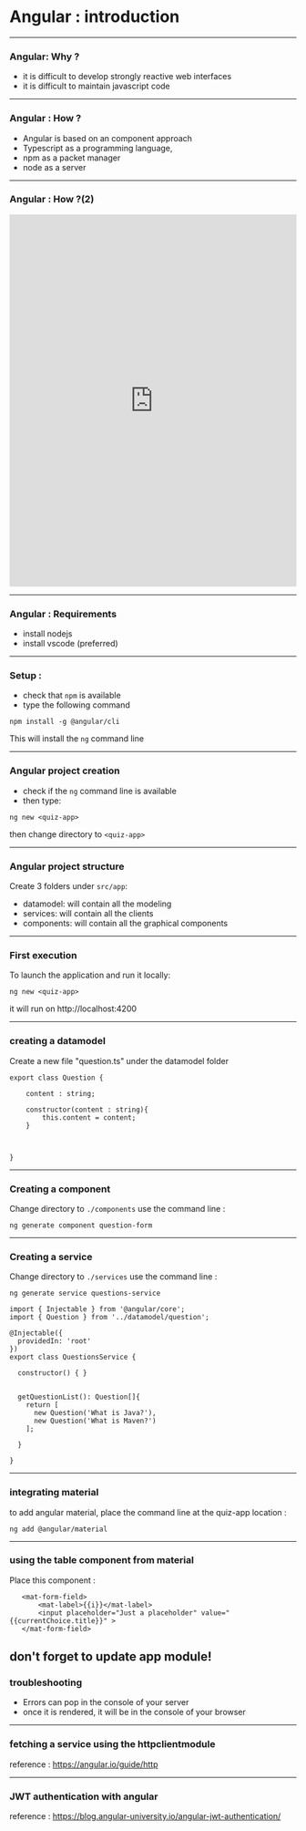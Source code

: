 # Angular : introduction


---

### Angular: Why ?
- it is difficult to develop strongly reactive web interfaces
- it is difficult to maintain javascript code

---

### Angular : How ?
- Angular is based on an component approach
- Typescript as a programming language,
- npm as a packet manager
- node as a server

---
### Angular : How ?(2)

<iframe frameborder="0" style="width:100%;height:653px;" src="https://www.draw.io/?lightbox=1&highlight=0000ff&edit=_blank&layers=1&nav=1&title=archi.angular.xml#R7V1Zc6NGHv80qso%2BjIs%2BgUfJdia7Nc5MjVNJ9hFBSyJBQgvIRz59mqMl%2BsDCUoNsZz0PEX9QC37%2F%2B2gyQdfrp89ZsF3dpRFLJtCJniboZgIhBD7g%2FykpzzXFdVFNWGZxVJPAgXAf%2F8UaotNQd3HEcunCIk2TIt7KxDDdbFhYSLQgy9JH%2BbJFmsi%2Fug2WTCPch0GiU3%2BLo2JVUz3oHug%2FsXi5Er8MqF%2BfmQfhn8ss3W2a35tAtKj%2B6tPrQKzVPGi%2BCqL0sUVCtxN0naVpUX9aP12zpMRWwFZ%2F78eOs%2Fv7ztim6PUFAuuvPATJjol7ru6seBZoVM%2FDym84EzR7XMUFu98GYXn2kfOf01bFOuFHgH%2FMiyz9k12nSZpV30ZO9bc%2FI%2FAsr12km6JhPuCPPtPvvnmgB5YV7KlFap7mM0vXrMie%2BSXN2U%2FNNxrBA24D9GOLjai5ZtViIfaaC4NGdJb7pQ%2Fw8Q8Ngl1o0uNosk00LUWUH23SDSfOoiBfVfACGcqS%2Fi0oCpZtKgp0MKeyp7j4veTFleOg5vi%2F%2FPhTm%2FCNZTG%2FfZY1TOtElkWSJui4toAjjo6boGUsCYr4QdYfE5bNL3xLY34ne7ZhyO8eYcxVjHgUOr7ERQr8q5pOPZ8Soiyfp7ssZM2KbWE3%2FAiRFoaOwvUiyJas0JaqGL8HpZ8sIDyuLICWLJwkCjWMDQmiNyUf3E4prCP0RCkABClLAd%2B%2F8tt%2Fg8kEJAaZoAnHajbP%2BKdlUTFoPMq30hG%2BZ3sPKJJ4iSjVDD5woC6YAOLzDb6rsXNWBh8suyxXNY4e4WGQb%2BsoahE%2FlXy3wRisKBlyiIEx2MAYxwJj9KhmulnukoBD5Pwas8fzZH4RJ0lL4qOAeYvQpAs09Nh8MVpkAz1DZIMsBDZIh%2FPbv61iyEBEmGvC0KcuCqgloRRx9wsgAuwPA6IeD9yk6yDelHlSUARlelAnUhZhXSwYDY2iGbn%2B3HkxHugPK6H%2BUVghHUg2AfQ1yMqo5b45TLNilS7TTZDcHqizcJc97OMsGeEWmiK%2BkmMr7sX54Ybf5%2B%2FNV6qD%2BmR57g9WFM%2BNowt2RcpJh7v4kqbb1%2FrDdmjWmNE6KhEms2%2B01jsM64u%2BHtB850EtyziaTZqt8oanvNvyY5SGu3X1oMdkel6z58tcEGzEDWoQiKDunzyDJbCRJ%2FoaaNdJzJrw0prqk%2FKf0StVf4N4JQoNBpWggTQfaDhOt9skDrmIp6VZvWdcyTPLBnUBOwwqnVMykJ8ywYqAO5RB1R2VHlKeFTAR5kXYBKIH58iWaLrIPQqiP5RoehqGupM6M%2FnvhOiN5Oyd%2BL82Y3eRN17dxpA6WOfcoWyDqSuXbQA9q2zztiSAUE9iG6EnSoAaYA7Jfz3XGZD%2FjgPPLdu9EV5D179qFXAV1bdTwN0HX4fC3VBiIGzXAEnFCdmB3xYaSWBI%2F4quIXEgPUXo3OqtqIU3fMOgnx04gW%2FCwrwdvvXiDkYG5riDcIdbruC5dcG2RD3vZh71fSPzDjyqVzy5KA4MBtZy%2Fl7ridAaIKXvV8jbE0QfjUJBUc3wqam97jI45ce4RKW%2FezdJCXCsi0nvgpbuKm%2BmX%2FVy9A8%2FxXPuAIOC%2FatHrfqcxCKM2NybmxILRJGPLJW2qSO7Iew0S7QTC4OnxRYSC0O%2F%2FqYuHurQzoK8u%2FwSPidxWag5ofxyGHL4uiv4KqxD5i1A7Yrn3bd3fA1qaoDaRpVGFCxHqyvKZcUrQCZSZdE5sbTod9myXjZHeCHJM8E34ZlcwSEhHNiuZyJ6e%2B%2Fr97v3aLCo1o0z1EKEatk2WWLdFowGzUqSeJuz4wBqvUpF0qvDZt1Df1p0oaGxw%2BTeOK5rqa7sqLUKDPTCsmkCCVnwyKLv0oLaEFx9FKihrP7QxeMBrbth9GGBRkSbm0LeeFDrUSb%2BsFATZfLNNM4yGNB6g5r2iNc%2FCvQYqy1B7I9nUIDJUI8ZbcrB5hmZbicr2lGla4gqfetRZW%2FJ1wO9L2kYVDPt0mSGqgy%2FPPNcCjr3YRZvy8A0TII8b1%2FWYif9366c6q7w%2BpRXgE35BQBunw4nO7VMpG0c1yBJWJIus2DNL9y2YnrpXCvYPxqTKhxUYtSb2%2BnN9MaOkkFHVbK94zw2goOpBUbroejnoGCPwbMG%2BFlNYi9k5ibx3COYWJq60arhxmGmgaZuvIuaK6lgN8bMjSkJvljdzTfEPyMWTGXs4eDge1gHX0zmXLgCgbBcnsLQUxh5XgXC00Oy77f3v5QPvom2%2B3aJxeGWcqvSS0PdNuyWr9QikGkymBg8gI3BjAEbe92G6%2FSuQfeQYT%2FdobruYOvDgh1Ne8U%2FYXUJixsrMBnBJLqdNnFsf2RiKxDqcWGbSFSb2IQK1myivsfufpvFmyWnNcYxZ9lDHJ65seUilVrsq60lPQU11WkptGEa6SVjurHnqEUIIYUV9FIxnadnJncsz6sBauc%2FwYO5w3dd55sj5ord0n98u1eXRlnQGx6I9Si7AzRQV9Y3FH8vN3VSgS1NpHX4sN5NQFGaGaEJqHf5RKopCgZ%2Bv9m%2FV8fyrjykBOVu4vH7stx9BEQP%2FrkArDif4sV%2Bxl2ROq4uhSw%2FGcvjv4J5dUHJ7wYGfjWZTUhZ1gmSeFlOJ4Z85coElGrHfyCZNifWcRRVEpsEc5bM9t1%2FU%2BZw3BQLXdGUe%2F86h%2BZuJ%2B1XIhj3HvDs0%2FXkScNPDWinCp2yjPhGuljk7Pwt4WNEqS9MOo1b4zUZDZHQXqBoAjVt%2BnVyjSZTP4sXV%2FzE9JhuvSp6tODT1Dx5X%2B8bJ08ebpBy3FJSW%2FzcYUYq9YFXV2lNe0ReomPg9bU%2BS%2FsdZLf%2BBEaYgXpDFmu%2Fj1LKq%2B1PSfdWQkfvff%2B8vB8gu933eAbNboHoZqtq0R6cHMqgOXo49fPyOl1v043trZeXQRN54GpMPPWmaZWOMm6vnLvatRax5e2XYw34yi8VwcQ3IDuc7wX6GNeHgRYo0NKRodX3DM92ebxhZR3FMddT3gGqUEHVHRlVfbvru7etaj0J0jGtq2Eb4m9sPnnHe9qBMspvfFVA0z8dYE%2B77v3vWBSLNwXk7xVVdQjEiCo2lD2toIoHTA8G6K290MrrZIWUH%2BBGPKX8gLyRWQQx3CQ2WxPS5uXx6z2i8P7c3PGUMZVLtWEloTTys4d0OAbpqEVmjGQR61Fj%2FxbS0THff2JTCSkhgOiyjtFSAljvc5N%2F0Dg2hb66Z4nqrm2wcWysR7Tvf%2FIKKRtXiWNOE0wiTSyAOuDmfHM1cfiKoXD%2BA7%2BO7aSIALry61fEpj97HUp9aKFjbj5Yl%2FK%2FmefbiemFpc0cff7%2FOfqT5%2BgJNVX%2FBpukB8IXtnhvmKz8IM6IP66iSYPtf%2BOHh9f%2F10p5%2BH8soNu%2FAQ%3D%3D"></iframe>


---

### Angular : Requirements 
- install nodejs
- install vscode (preferred)

---

### Setup :
- check that `npm` is available
- type the following command

`npm install -g @angular/cli`

This will install the `ng` command line

---

### Angular project creation
- check if the `ng` command line is available
- then type:

`ng new <quiz-app>`

then change directory to `<quiz-app>`
 
---

### Angular project structure
Create 3 folders under  `src/app`:
- datamodel: will contain all the modeling 
- services: will contain all the clients
- components: will contain all the graphical components

---

### First execution
To launch the application and run it locally:

`ng new <quiz-app>`

it will run on http://localhost:4200

---
### creating a datamodel

Create a new file "question.ts" under the datamodel folder

```
export class Question {
    
    content : string;

    constructor(content : string){
        this.content = content;
    }



}
```

---

### Creating a component

Change directory to `./components` use the command line  :

`ng generate component question-form`


---

### Creating a service

Change directory to `./services` use the command line  :

`ng generate service questions-service`

```
import { Injectable } from '@angular/core';
import { Question } from '../datamodel/question';

@Injectable({
  providedIn: 'root'
})
export class QuestionsService {

  constructor() { }


  getQuestionList(): Question[]{
    return [
      new Question('What is Java?'),
      new Question('What is Maven?')
    ];

  }
  
}

```
---
### integrating material

to add angular material, place the command line at the quiz-app location :
```
ng add @angular/material
```

---
### using the table component from material

Place this component :
```
   <mat-form-field>
       <mat-label>{{i}}</mat-label>
       <input placeholder="Just a placeholder" value="{{currentChoice.title}}" >
   </mat-form-field>
```
don't forget to update app module!
---
### troubleshooting
- Errors can pop in the console of your server
- once it is rendered, it will be in the console of your browser

---
### fetching a service using the httpclientmodule

reference : https://angular.io/guide/http

---
### JWT authentication with angular

reference : https://blog.angular-university.io/angular-jwt-authentication/








